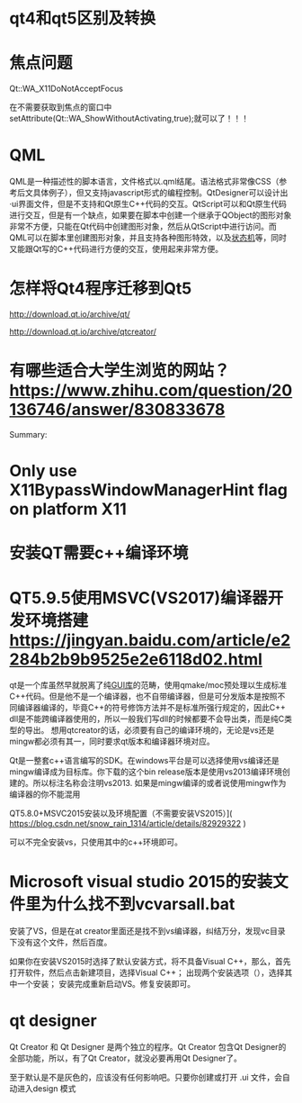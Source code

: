 # qt4和qt5区别及转换

# 焦点问题 

Qt::WA_X11DoNotAcceptFocus 

 在不需要获取到焦点的窗口中setAttribute(Qt::WA_ShowWithoutActivating,true);就可以了！！！ 

# QML

QML是一种描述性的脚本语言，文件格式以.qml结尾。语法格式非常像CSS（参考后文具体例子），但又支持javascript形式的编程控制。QtDesigner可以设计出·ui界面文件，但是不支持和Qt原生C++代码的交互。QtScript可以和Qt原生代码进行交互，但是有一个缺点，如果要在脚本中创建一个继承于QObject的图形对象非常不方便，只能在Qt代码中创建图形对象，然后从QtScript中进行访问。而QML可以在脚本里创建图形对象，并且支持各种图形特效，以及[状态机](https://baike.baidu.com/item/状态机/6548513)等，同时又能跟Qt写的C++代码进行方便的交互，使用起来非常方便。

# 怎样将Qt4程序迁移到Qt5



 http://download.qt.io/archive/qt/ 

 http://download.qt.io/archive/qtcreator/ 

# 有哪些适合大学生浏览的网站？ https://www.zhihu.com/question/20136746/answer/830833678 

Summary:

# Only use X11BypassWindowManagerHint flag on platform X11



# 安装QT需要c++编译环境

# QT5.9.5使用MSVC(VS2017)编译器开发环境搭建 https://jingyan.baidu.com/article/e2284b2b9b9525e2e6118d02.html 

 qt是一个库虽然早就脱离了纯[GUI库](https://www.baidu.com/s?wd=GUI库&tn=SE_PcZhidaonwhc_ngpagmjz&rsv_dl=gh_pc_zhidao)的范畴，使用qmake/moc预处理以生成标准C++代码。但是他不是一个编译器，也不自带编译器，但是可分发版本是按照不同编译器编译的，毕竟C++的符号修饰方法并不是标准所强行规定的，因此C++ dll是不能跨编译器使用的，所以一般我们写dll的时候都要不会导出类，而是纯C类型的导出。
想用qtcreator的话，必须要有自己的编译环境的，无论是vs还是mingw都必须有其一，同时要求qt版本和编译器环境对应。 



 Qt是一整套c++语言编写的SDK。在windows平台是可以选择使用vs编译还是mingw编译成为目标库。你下载的这个bin release版本是使用vs2013编译环境创建的。所以标注名称会注明vs2013. 如果是mingw编译的或者说使用mingw作为编译器的你不能混用 



QT5.8.0+MSVC2015安装以及环境配置（不需要安装VS2015）]( https://blog.csdn.net/snow_rain_1314/article/details/82929322 )

可以不完全安装vs，只使用其中的c++环境即可。



#  **Microsoft visual studio 2015的安装文件里为什么找不到vcvarsall.bat** 

安装了VS，但是在at creator里面还是找不到vs编译器，纠结万分，发现vc目录下没有这个文件，然后百度。

如果你在安装VS2015时选择了默认安装方式，将不具备Visual C++，那么，首先打开软件，然后点击新建项目，选择Visual C++； 出现两个安装选项（），选择其中一个安装； 安装完成重新启动VS。修复安装即可。



# qt designer

 Qt Creator 和 Qt Designer 是两个独立的程序。Qt Creator 包含Qt Designer的全部功能，所以，有了Qt Creator，就没必要再用Qt Designer了。

至于默认是不是灰色的，应该没有任何影响吧。只要你创建或打开 .ui 文件，会自动进入design 模式 


